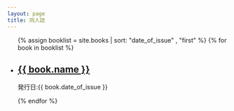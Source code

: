 ```yaml
---
layout: page
title: 同人誌
---
```

<ul>
    {% assign booklist = site.books | sort: "date_of_issue" , "first" %}
    {% for book in booklist %}
        <li>
            <h2><a href="{{ book.url | relative_url }}">{{ book.name }}</a></h2>
        <p>発行日:{{ book.date_of_issue }}</p>
        </li>
    {% endfor %}
</ul>
